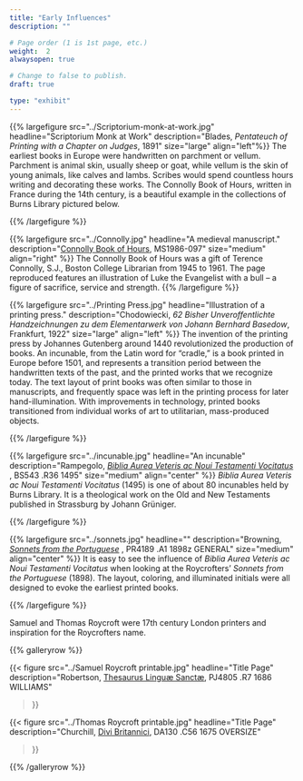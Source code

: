 ```yaml
---
title: "Early Influences"
description: ""

# Page order (1 is 1st page, etc.)
weight:  2
alwaysopen: true

# Change to false to publish.
draft: true

type: "exhibit"
---
```


{{% largefigure src="../Scriptorium-monk-at-work.jpg"
                headline="Scriptorium Monk at Work"
                description="Blades, *Pentateuch of Printing with a Chapter on Judges*, 1891"
                size="large" align="left"%}}
The earliest books in Europe were handwritten on parchment or vellum. Parchment is animal skin, usually sheep or goat, while vellum is the skin of young animals, like calves and lambs. Scribes would spend countless hours writing and decorating these works. The Connolly Book of Hours, written in France during the 14th century, is a beautiful example in the collections of Burns Library pictured below.

{{% /largefigure %}}

{{% largefigure src="../Connolly.jpg"
                headline="A medieval manuscript."
				description="[Connolly Book of Hours](https://hdl.handle.net/2345/2873), MS1986-097"
				size="medium" align="right" %}}
The Connolly Book of Hours was a gift of  Terence Connolly, S.J., Boston College Librarian from 1945 to 1961. The page reproduced features an illustration of Luke the Evangelist with a bull – a figure of sacrifice, service and strength.
{{% /largefigure %}}


{{% largefigure src="../Printing Press.jpg"
                headline="Illustration of a printing press."
				description="Chodowiecki, *62 Bisher Unveroffentlichte Handzeichnungen zu dem Elementarwerk von Johann Bernhard Basedow*, Frankfurt, 1922"
                size="large" align="left" %}}
The invention of the printing press by Johannes Gutenberg around 1440 revolutionized the production of books. An incunable, from the Latin word for “cradle,” is a book  printed in Europe before 1501, and represents a transition period between the handwritten texts of the past, and the printed works that we recognize today. The text layout of print books was often similar to those in manuscripts, and frequently space was left in the printing process for later hand-illumination. With improvements in technology, printed books transitioned from individual works of art to utilitarian, mass-produced objects.

{{% /largefigure %}}

{{% largefigure src="../incunable.jpg"
                headline="An incunable"
                description="Rampegolo, [*Biblia Aurea Veteris ac Noui Testamenti Vocitatus*](https://bc-primo.hosted.exlibrisgroup.com/primo-explore/fulldisplay?docid=ALMA-BC21326410440001021&context=L&vid=bclib_new&search_scope=bcl&tab=bcl_only&lang=en_US) , BS543 .R36 1495"
				size="medium"
                align="center" %}}
*Biblia Aurea Veteris ac Noui Testamenti Vocitatus* (1495) is one of about 80 incunables held by Burns Library. It is a theological work on the Old and New Testaments published in Strassburg by Johann Grüniger.				


{{% /largefigure %}}

{{% largefigure src="../sonnets.jpg"
                headline=""
                description="Browning, [*Sonnets from the Portuguese*](https://bc-primo.hosted.exlibrisgroup.com/primo-explore/fulldisplay?docid=ALMA-BC21312636370001021&context=L&vid=bclib_new&search_scope=bcl&tab=bcl_only&lang=en_US) , PR4189 .A1 1898z GENERAL"
				size="medium"
                align="center" %}}
It is easy to see the influence of *Biblia Aurea Veteris ac Noui Testamenti Vocitatus* when looking at the Roycrofters’ *Sonnets from the Portuguese* (1898). The layout, coloring, and illuminated initials were all designed to evoke the earliest printed books. 				


{{% /largefigure %}}




Samuel and Thomas Roycroft were 17th century London printers and inspiration for the Roycrofters name.




{{% galleryrow %}}

{{< figure src="../Samuel Roycroft printable.jpg"
           headline="Title Page"
                description="Robertson, [Thesaurus Linguæ Sanctæ](https://bc-primo.hosted.exlibrisgroup.com/primo-explore/fulldisplay?docid=ALMA-BC21347681820001021&context=L&vid=bclib_new&search_scope=lib_BURNS&tab=bcl_only&lang=en_US), PJ4805 .R7 1686 WILLIAMS"
>}}

{{< figure src="../Thomas Roycroft printable.jpg"
           headline="Title Page"
                description="Churchill, [Divi Britannici](https://bc-primo.hosted.exlibrisgroup.com/primo-explore/fulldisplay?docid=ALMA-BC21384298200001021&context=L&vid=bclib_new&search_scope=lib_BURNS&tab=bcl_only&lang=en_US), DA130 .C56 1675 OVERSIZE"
>}}


{{% /galleryrow %}}
